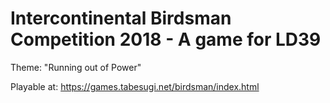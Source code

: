 # Intercontinental Birdsman Competition 2018 - A game for LD39

Theme: "Running out of Power"

Playable at: https://games.tabesugi.net/birdsman/index.html
